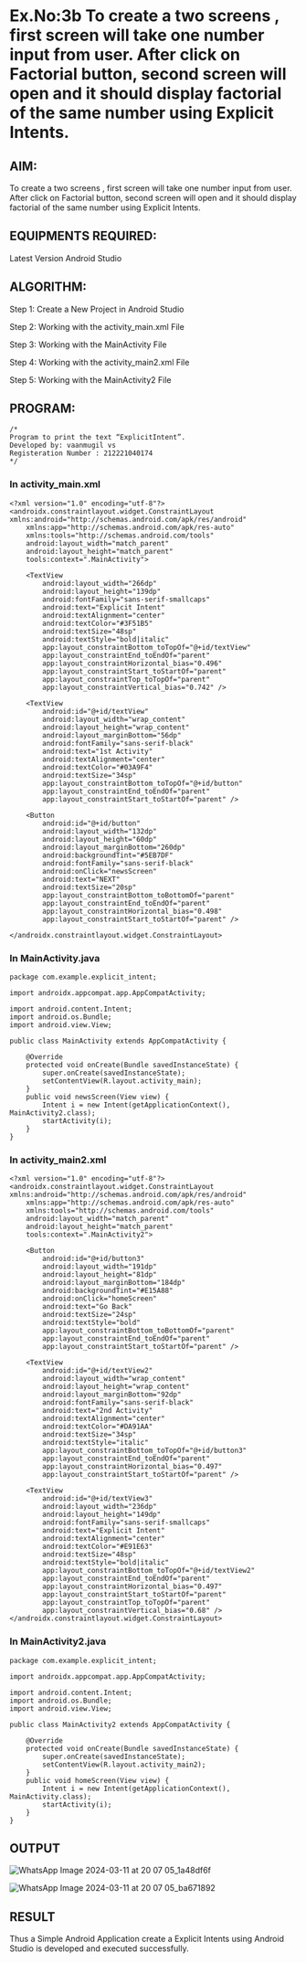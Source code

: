 # Ex.No:3b To create a two screens , first screen will take one number input from user. After click on Factorial button, second screen will open and it should display factorial of the same number using Explicit Intents.


## AIM:
To create a two screens , first screen will take one number input from user. After click on Factorial button, second screen will open and it should display factorial of the same number using Explicit Intents.


## EQUIPMENTS REQUIRED:

Latest Version Android Studio

## ALGORITHM:

Step 1: Create a New Project in Android Studio

Step 2: Working with the activity_main.xml File

Step 3: Working with the MainActivity File

Step 4: Working with the activity_main2.xml File

Step 5: Working with the MainActivity2 File


## PROGRAM:
```
/*
Program to print the text “ExplicitIntent”.
Developed by: vaanmugil vs
Registeration Number : 212221040174
*/
```
### In activity_main.xml
```
<?xml version="1.0" encoding="utf-8"?>
<androidx.constraintlayout.widget.ConstraintLayout xmlns:android="http://schemas.android.com/apk/res/android"
    xmlns:app="http://schemas.android.com/apk/res-auto"
    xmlns:tools="http://schemas.android.com/tools"
    android:layout_width="match_parent"
    android:layout_height="match_parent"
    tools:context=".MainActivity">

    <TextView
        android:layout_width="266dp"
        android:layout_height="139dp"
        android:fontFamily="sans-serif-smallcaps"
        android:text="Explicit Intent"
        android:textAlignment="center"
        android:textColor="#3F51B5"
        android:textSize="48sp"
        android:textStyle="bold|italic"
        app:layout_constraintBottom_toTopOf="@+id/textView"
        app:layout_constraintEnd_toEndOf="parent"
        app:layout_constraintHorizontal_bias="0.496"
        app:layout_constraintStart_toStartOf="parent"
        app:layout_constraintTop_toTopOf="parent"
        app:layout_constraintVertical_bias="0.742" />

    <TextView
        android:id="@+id/textView"
        android:layout_width="wrap_content"
        android:layout_height="wrap_content"
        android:layout_marginBottom="56dp"
        android:fontFamily="sans-serif-black"
        android:text="1st Activity"
        android:textAlignment="center"
        android:textColor="#03A9F4"
        android:textSize="34sp"
        app:layout_constraintBottom_toTopOf="@+id/button"
        app:layout_constraintEnd_toEndOf="parent"
        app:layout_constraintStart_toStartOf="parent" />

    <Button
        android:id="@+id/button"
        android:layout_width="132dp"
        android:layout_height="60dp"
        android:layout_marginBottom="260dp"
        android:backgroundTint="#5EB7DF"
        android:fontFamily="sans-serif-black"
        android:onClick="newsScreen"
        android:text="NEXT"
        android:textSize="20sp"
        app:layout_constraintBottom_toBottomOf="parent"
        app:layout_constraintEnd_toEndOf="parent"
        app:layout_constraintHorizontal_bias="0.498"
        app:layout_constraintStart_toStartOf="parent" />

</androidx.constraintlayout.widget.ConstraintLayout>
```

### In MainActivity.java
```
package com.example.explicit_intent;

import androidx.appcompat.app.AppCompatActivity;

import android.content.Intent;
import android.os.Bundle;
import android.view.View;

public class MainActivity extends AppCompatActivity {

    @Override
    protected void onCreate(Bundle savedInstanceState) {
        super.onCreate(savedInstanceState);
        setContentView(R.layout.activity_main);
    }
    public void newsScreen(View view) {
        Intent i = new Intent(getApplicationContext(), MainActivity2.class);
        startActivity(i);
    }
}
```

### In activity_main2.xml
```
<?xml version="1.0" encoding="utf-8"?>
<androidx.constraintlayout.widget.ConstraintLayout xmlns:android="http://schemas.android.com/apk/res/android"
    xmlns:app="http://schemas.android.com/apk/res-auto"
    xmlns:tools="http://schemas.android.com/tools"
    android:layout_width="match_parent"
    android:layout_height="match_parent"
    tools:context=".MainActivity2">

    <Button
        android:id="@+id/button3"
        android:layout_width="191dp"
        android:layout_height="81dp"
        android:layout_marginBottom="184dp"
        android:backgroundTint="#E15A88"
        android:onClick="homeScreen"
        android:text="Go Back"
        android:textSize="24sp"
        android:textStyle="bold"
        app:layout_constraintBottom_toBottomOf="parent"
        app:layout_constraintEnd_toEndOf="parent"
        app:layout_constraintStart_toStartOf="parent" />

    <TextView
        android:id="@+id/textView2"
        android:layout_width="wrap_content"
        android:layout_height="wrap_content"
        android:layout_marginBottom="92dp"
        android:fontFamily="sans-serif-black"
        android:text="2nd Activity"
        android:textAlignment="center"
        android:textColor="#DA91AA"
        android:textSize="34sp"
        android:textStyle="italic"
        app:layout_constraintBottom_toTopOf="@+id/button3"
        app:layout_constraintEnd_toEndOf="parent"
        app:layout_constraintHorizontal_bias="0.497"
        app:layout_constraintStart_toStartOf="parent" />

    <TextView
        android:id="@+id/textView3"
        android:layout_width="236dp"
        android:layout_height="149dp"
        android:fontFamily="sans-serif-smallcaps"
        android:text="Explicit Intent"
        android:textAlignment="center"
        android:textColor="#E91E63"
        android:textSize="48sp"
        android:textStyle="bold|italic"
        app:layout_constraintBottom_toTopOf="@+id/textView2"
        app:layout_constraintEnd_toEndOf="parent"
        app:layout_constraintHorizontal_bias="0.497"
        app:layout_constraintStart_toStartOf="parent"
        app:layout_constraintTop_toTopOf="parent"
        app:layout_constraintVertical_bias="0.68" />
</androidx.constraintlayout.widget.ConstraintLayout>
```

### In MainActivity2.java
```
package com.example.explicit_intent;

import androidx.appcompat.app.AppCompatActivity;

import android.content.Intent;
import android.os.Bundle;
import android.view.View;

public class MainActivity2 extends AppCompatActivity {

    @Override
    protected void onCreate(Bundle savedInstanceState) {
        super.onCreate(savedInstanceState);
        setContentView(R.layout.activity_main2);
    }
    public void homeScreen(View view) {
        Intent i = new Intent(getApplicationContext(), MainActivity.class);
        startActivity(i);
    }
}
```

## OUTPUT

![WhatsApp Image 2024-03-11 at 20 07 05_1a48df6f](https://github.com/AnnBlessy/ExplicitIntent-MAD/assets/119477835/b6a2f370-a09b-46aa-b567-07e9069fb055)

![WhatsApp Image 2024-03-11 at 20 07 05_ba671892](https://github.com/AnnBlessy/ExplicitIntent-MAD/assets/119477835/e37e801b-dcfa-4e33-b95a-00d414d34858)



## RESULT
Thus a Simple Android Application create a Explicit Intents using Android Studio is developed and executed successfully.
